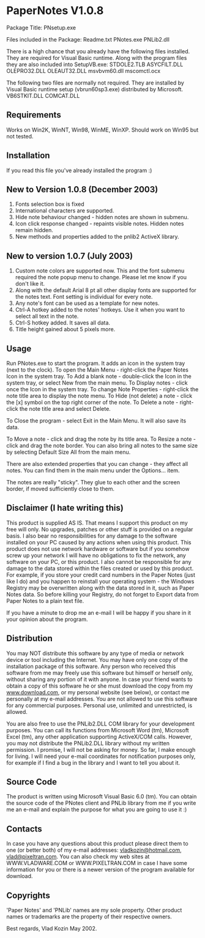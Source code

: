 PaperNotes V1.0.8
=================

Package Title:
PNsetup.exe

Files included in the Package:
Readme.txt
PNotes.exe
PNLib2.dll

There is a high chance that you already have the following files installed. They
are required for Visual Basic runtime. Along with the program files they are also
included into SetupVB.exe:
STDOLE2.TLB
ASYCFILT.DLL
OLEPRO32.DLL
OLEAUT32.DLL
msvbvm60.dll
mscomctl.ocx

The following two files are normally not required. They are installed by Visual Basic
runtime setup (vbrun60sp3.exe) distributed by Microsoft.
VB6STKIT.DLL
COMCAT.DLL


Requirements
------------
Works on Win2K, WinNT, Win98, WinME, WinXP.
Should work on Win95 but not tested.


Installation
------------
If you read this file you've already installed the program :)


New to Version 1.0.8 (December 2003)
------------------------------------
1. Fonts selection box is fixed
2. International characters are supported.
3. Hide note behaviour changed - hidden notes are shown in submenu.
4. Icon click response changed - repaints visible notes. Hidden notes remain hidden.
5. New methods and properties added to the pnlib2 ActiveX library.

New to version 1.0.7 (July 2003)
--------------------------------
1. Custom note colors are supported now. This and the font submenu required the note
popup menu to change. Please let me know if you don't like it.
2. Along with the default Arial 8 pt all other display fonts are supported for the
notes text. Font setting is individual for every note.
3. Any note's font can be used as a template for new notes.
4. Ctrl-A hotkey added to the notes' hotkeys. Use it when you want to select all text
in the note.
5. Ctrl-S hotkey added. It saves all data.
6. Title height gained about 5 pixels more.


Usage
-----
Run PNotes.exe to start the program. It adds an icon in the system tray (next to the
clock).
To open the Main Menu - right-click the Paper Notes Icon in the system tray.
To Add a blank note - double-click the Icon in the system tray, or select New from
the main menu.
To Display notes - click once the Icon in the system tray.
To change Note Properties - right-click the note title area to display the note menu.
To Hide (not delete) a note - click the [x] symbol on the top right corner of the note.
To Delete a note - right-click the note title area and select Delete.

To Close the program - select Exit in the Main Menu. It will also save its data.

To Move a note - click and drag the note by its title area.
To Resize a note - click and drag the note border. You can also bring all notes to the
same size by selecting Default Size All from the main menu.

There are also extended properties that you can change - they affect all notes. You
can find them in the main menu under the Options... item.


The notes are really "sticky". They glue to each other and the screen border, if
moved sufficiently close to them.



Disclaimer (I hate writing this)
--------------------------------
This product is supplied AS IS. 
That means I support this product on my free will only. No upgrades, patches
or other stuff is provided on a regular basis.
I also bear no responsibilities for any damage to the software installed on
your PC caused by any actions when using this product. This product does not
use network hardware or software but if you somehow screw up your network I will
have no obligations to fix the network, any software on your PC, or this product.
I also cannot be responsible for any damage to the data stored within the
files created or used by this product. For example, if you store your credit card
numbers in the Paper Notes (just like I do) and you happen to reinstall your
operating system - the Windows Registry may be overwritten along with the data
stored in it, such as Paper Notes data. So before killing your Registry, do not
forget to Export data from Paper Notes to a plain text file.

If you have a minute to drop me an e-mail I will be happy if you share in it your
opinion about the program.


Distribution
------------
You may NOT distribute this software by any type of media or network device or
tool including the Internet. You may have only one copy of the installation 
package of this software. Any person who received this software from me may 
freely use this software but himself or herself only, without sharing any
portion of it with anyone. In case your friend wants to obtain a copy of
this software he or she must download the copy from my www.download.com, or my
personal website (see below), or contact me personally at my e-mail addresses.
You are not allowed to use this software for any commercial purposes. Personal
use, unlimited and unrestricted, is allowed.

You are also free to use the PNLib2.DLL COM library for your development purposes.
You can call its functions from Microsoft Word (tm), Microsoft Excel (tm), any
other application supporting ActiveX/COM calls.
However, you may not distribute the PNLib2.DLL library without my written 
permission. I promise, I will not be asking for money. So far, I make enough for
living. I will need your e-mail coordinates for notification purposes only, for
example if I find a bug in the library and I want to tell you about it.


Source Code
-----------
The product is written using Microsoft Visual Basic 6.0 (tm). You can obtain the
source code of the PNotes client and PNLib library from me if you write me an
e-mail and explain the purpose for what you are going to use it :)


Contacts
--------
In case you have any questions about this product please direct them to one (or
better both) of my e-mail addresses: vladkozin@hotmail.com, vlad@pixeltran.com.
You can also check my web sites at WWW.VLADWARE.COM or WWW.PIXELTRAN.COM in case
I have some information for you or there is a newer version of the program
available for download.


Copyrights
----------
'Paper Notes' and 'PNLib' names are my sole property. Other product names or trademarks
are the property of their respective owners.


Best regards,
Vlad Kozin
May 2002.
